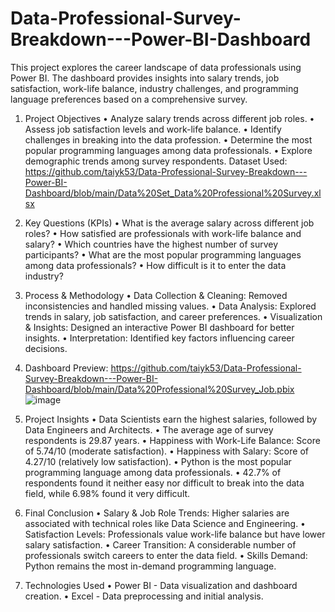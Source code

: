 # Data-Professional-Survey-Breakdown---Power-BI-Dashboard

This project explores the career landscape of data professionals using Power BI. The dashboard provides insights into salary trends, job satisfaction, work-life balance, industry challenges, and programming language preferences based on a comprehensive survey.
1.	Project Objectives
•	Analyze salary trends across different job roles.
•	Assess job satisfaction levels and work-life balance.
•	Identify challenges in breaking into the data profession.
•	Determine the most popular programming languages among data professionals.
•	Explore demographic trends among survey respondents.
Dataset Used:  https://github.com/taiyk53/Data-Professional-Survey-Breakdown---Power-BI-Dashboard/blob/main/Data%20Set_Data%20Professional%20Survey.xlsx

2.	Key Questions (KPIs)
•	What is the average salary across different job roles?
•	How satisfied are professionals with work-life balance and salary?
•	Which countries have the highest number of survey participants?
•	What are the most popular programming languages among data professionals?
•	How difficult is it to enter the data industry?

3.	 Process & Methodology
•	Data Collection & Cleaning: Removed inconsistencies and handled missing values.
•	Data Analysis: Explored trends in salary, job satisfaction, and career preferences.
•	Visualization & Insights: Designed an interactive Power BI dashboard for better insights.
•	Interpretation: Identified key factors influencing career decisions.

4.	Dashboard Preview:  https://github.com/taiyk53/Data-Professional-Survey-Breakdown---Power-BI-Dashboard/blob/main/Data%20Professional%20Survey_Job.pbix
   ![image](https://github.com/user-attachments/assets/7272d5ab-866d-4390-b04b-2f2b2f1b7dc0)

 
5.	Project Insights
•	Data Scientists earn the highest salaries, followed by Data Engineers and Architects.
•	The average age of survey respondents is 29.87 years.
•	Happiness with Work-Life Balance: Score of 5.74/10 (moderate satisfaction).
•	Happiness with Salary: Score of 4.27/10 (relatively low satisfaction).
•	Python is the most popular programming language among data professionals.
•	42.7% of respondents found it neither easy nor difficult to break into the data field, while 6.98% found it very difficult.

6.	 Final Conclusion
•	Salary & Job Role Trends: Higher salaries are associated with technical roles like Data Science and Engineering.
•	Satisfaction Levels: Professionals value work-life balance but have lower salary satisfaction.
•	Career Transition: A considerable number of professionals switch careers to enter the data field.
•	Skills Demand: Python remains the most in-demand programming language.

7.	 Technologies Used
•	Power BI - Data visualization and dashboard creation.
•	Excel - Data preprocessing and initial analysis.



 
